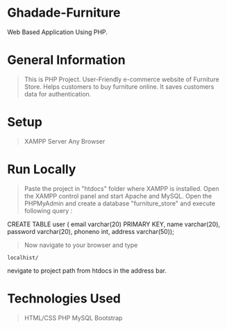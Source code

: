 # Ghadade-Furniture
Web Based Application Using PHP.

# General Information
> This is PHP Project.
> User-Friendly e-commerce website of Furniture Store.
> Helps customers to buy furniture online.
> It saves customers data for authentication.

# Setup
> XAMPP Server
> Any Browser

# Run Locally
> Paste the project in "htdocs" folder where XAMPP is installed.
> Open the XAMPP control panel and start Apache and MySQL.
> Open the PHPMyAdmin and create a database "furniture_store" and execute following query :

   CREATE TABLE user (
    email varchar(20) PRIMARY KEY, 
    name varchar(20), 
    password varchar(20), 
    phoneno int, 
    address varchar(50));

> Now navigate to your browser and type

    localhist/
nevigate to project path from htdocs in the address bar.


# Technologies Used 
> HTML/CSS
> PHP
> MySQL
> Bootstrap


    

